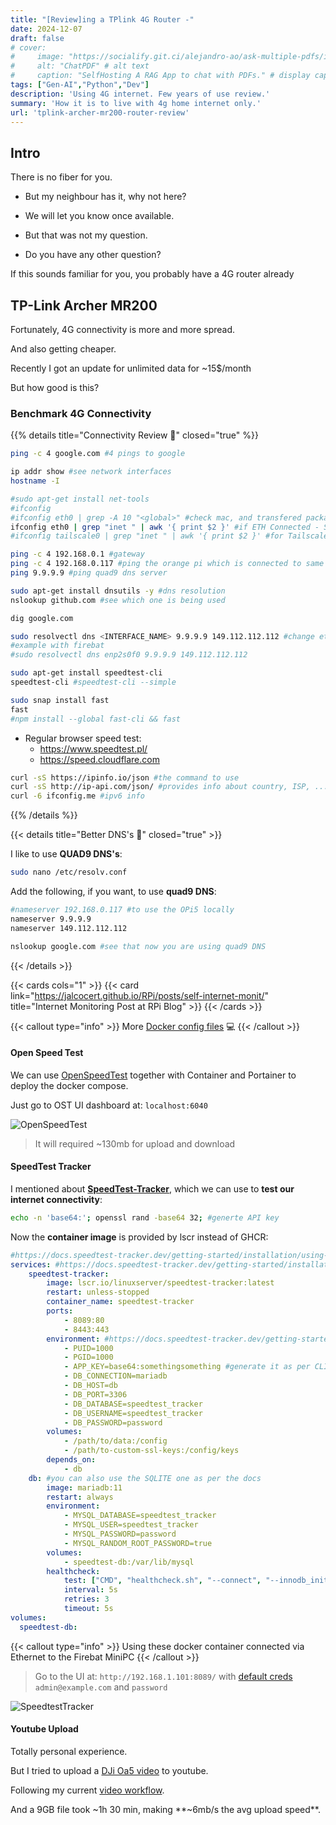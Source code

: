 ```yaml
---
title: "[Review]ing a TPlink 4G Router -"
date: 2024-12-07
draft: false
# cover:
#     image: "https://socialify.git.ci/alejandro-ao/ask-multiple-pdfs/image?description=1&font=Inter&language=1&name=1&stargazers=1&theme=Auto"
#     alt: "ChatPDF" # alt text
#     caption: "SelfHosting A RAG App to chat with PDFs." # display caption under cover
tags: ["Gen-AI","Python","Dev"]
description: 'Using 4G internet. Few years of use review.'
summary: 'How it is to live with 4g home internet only.'
url: 'tplink-archer-mr200-router-review'
---
```


## Intro

There is no fiber for you.

- But my neighbour has it, why not here?

- We will let you know once available.

- But that was not my question.

- Do you have any other question?

If this sounds familiar for you, you probably have a 4G router already

## TP-Link Archer MR200

Fortunately, 4G connectivity is more and more spread.

And also getting cheaper.

Recently I got an update for unlimited data for ~15$/month

But how good is this?


### Benchmark 4G Connectivity

{{% details title="Connectivity Review 📌" closed="true" %}}

```sh
ping -c 4 google.com #4 pings to google
```

```sh
ip addr show #see network interfaces
hostname -I

#sudo apt-get install net-tools
#ifconfig
#ifconfig eth0 | grep -A 10 "<global>" #check mac, and transfered packages
ifconfig eth0 | grep "inet " | awk '{ print $2 }' #if ETH Connected - SEE THE LOCAL IP
#ifconfig tailscale0 | grep "inet " | awk '{ print $2 }' #for Tailscale

ping -c 4 192.168.0.1 #gateway
ping -c 4 192.168.0.117 #ping the orange pi which is connected to same device
ping 9.9.9.9 #ping quad9 dns server
```

```sh
sudo apt-get install dnsutils -y #dns resolution
nslookup github.com #see which one is being used

dig google.com
```

```sh
sudo resolvectl dns <INTERFACE_NAME> 9.9.9.9 149.112.112.112 #change ethernet network interface to QUAD9 DNS
#example with firebat
#sudo resolvectl dns enp2s0f0 9.9.9.9 149.112.112.112
```

```sh
sudo apt-get install speedtest-cli
speedtest-cli #speedtest-cli --simple

sudo snap install fast
fast
#npm install --global fast-cli && fast
```

* Regular browser speed test:
    * https://www.speedtest.pl/
    * https://speed.cloudflare.com

```sh
curl -sS https://ipinfo.io/json #the command to use
curl -sS http://ip-api.com/json/ #provides info about country, ISP, ...
curl -6 ifconfig.me #ipv6 info 
```

{{% /details %}}


{{< details title="Better DNS's 📌" closed="true" >}}

I like to use **QUAD9 DNS's**:

```sh
sudo nano /etc/resolv.conf
```

Add the following, if you want, to use **quad9 DNS**:

```sh
#nameserver 192.168.0.117 #to use the OPi5 locally
nameserver 9.9.9.9
nameserver 149.112.112.112
```

```sh
nslookup google.com #see that now you are using quad9 DNS
```
{{< /details >}}


{{< cards cols="1" >}}
  {{< card link="https://jalcocert.github.io/RPi/posts/self-internet-monit/" title="Internet Monitoring Post at RPi Blog" >}}
{{< /cards >}}

{{< callout type="info" >}}
More [Docker config files](https://github.com/JAlcocerT/Docker/tree/main/IoT/InternetQuality) 💻 
{{< /callout >}}


#### Open Speed Test

We can use [OpenSpeedTest](https://jalcocert.github.io/RPi/posts/self-internet-monit/#openspeedtest)
together with Container and Portainer to deploy the docker compose.

Just go to OST UI dashboard at: `localhost:6040`

![OpenSpeedTest](/blog_img/hardware/TPLink4G-OpenSpeedTest.png)

> It will required ~130mb for upload and download

#### SpeedTest Tracker

I mentioned about **[SpeedTest-Tracker](https://github.com/alexjustesen/speedtest-tracker)**, which we can use to **test our internet connectivity**:

```sh
echo -n 'base64:'; openssl rand -base64 32; #generte API key
```

Now the **container image** is provided by lscr instead of GHCR:

```yml
#https://docs.speedtest-tracker.dev/getting-started/installation/using-docker-compose
services: #https://docs.speedtest-tracker.dev/getting-started/installation/using-docker-compose
    speedtest-tracker: 
        image: lscr.io/linuxserver/speedtest-tracker:latest
        restart: unless-stopped
        container_name: speedtest-tracker
        ports:
            - 8089:80
            - 8443:443
        environment: #https://docs.speedtest-tracker.dev/getting-started/environment-variables
            - PUID=1000
            - PGID=1000
            - APP_KEY=base64:somethingsomething #generate it as per CLI above
            - DB_CONNECTION=mariadb
            - DB_HOST=db
            - DB_PORT=3306
            - DB_DATABASE=speedtest_tracker
            - DB_USERNAME=speedtest_tracker
            - DB_PASSWORD=password
        volumes:
            - /path/to/data:/config
            - /path/to-custom-ssl-keys:/config/keys
        depends_on:
            - db
    db: #you can also use the SQLITE one as per the docs
        image: mariadb:11
        restart: always
        environment:
            - MYSQL_DATABASE=speedtest_tracker
            - MYSQL_USER=speedtest_tracker
            - MYSQL_PASSWORD=password
            - MYSQL_RANDOM_ROOT_PASSWORD=true
        volumes:
            - speedtest-db:/var/lib/mysql
        healthcheck:
            test: ["CMD", "healthcheck.sh", "--connect", "--innodb_initialized"]
            interval: 5s
            retries: 3
            timeout: 5s
volumes:
  speedtest-db:
```


{{< callout type="info" >}}
Using these docker container connected via Ethernet to the Firebat MiniPC 
{{< /callout >}}

> Go to the UI at: `http://192.168.1.101:8089/` with [default creds](https://docs.speedtest-tracker.dev/security/authentication) `admin@example.com` and `password`

![SpeedtestTracker](/blog_img/hardware/TPLink4G-SpeedTestTraker.png)

#### Youtube Upload

Totally personal experience.

But I tried to upload a [DJi Oa5 video](https://jalcocert.github.io/JAlcocerT/dji-osmo-action-5-pro/) to youtube.

Following my current [video workflow](https://jalcocert.github.io/JAlcocerT/my-youtube-ai-workflow/).

And a 9GB file took ~1h 30 min, making **~6mb/s the avg upload speed**.